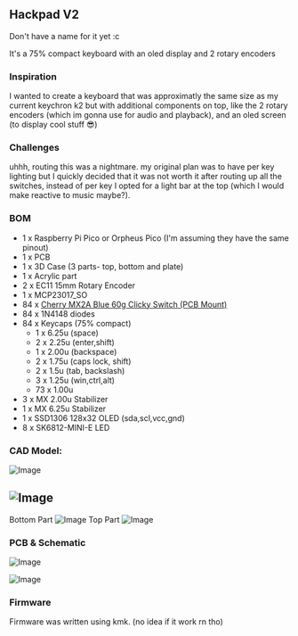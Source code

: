 ## Hackpad V2

Don't have a name for it yet :c

It's a 75% compact keyboard with an oled display and 2 rotary encoders

### Inspiration
I wanted to create a keyboard that was approximatly the same size as my current keychron k2 but with additional components on top, like the 2 rotary encoders (which im gonna use for audio and playback), and an oled screen (to display cool stuff 😎)

### Challenges
uhhh, routing this was a nightmare. my original plan was to have per key lighting but I quickly decided that it was not worth it after routing up all the switches, instead of per key I opted for a light bar at the top (which I would make reactive to music maybe?). 

### BOM

- 1 x Raspberry Pi Pico or Orpheus Pico (I'm assuming they have the same pinout)
- 1 x PCB
- 1 x 3D Case (3 parts- top, bottom and plate)
- 1 x Acrylic part 
- 2 x EC11 15mm Rotary Encoder
- 1 x MCP23017_SO
- 84 x [Cherry MX2A Blue 60g Clicky Switch (PCB Mount) ](https://mechanicalkeyboards.com/products/cherry-mx2a-blue-60g-clicky?variant=48020492058924)
- 84 x 1N4148 diodes
- 84 x Keycaps (75% compact)
    - 1 x 6.25u (space)
    - 2 x 2.25u (enter,shift)
    - 1 x 2.00u (backspace)
    - 2 x 1.75u (caps lock, shift)
    - 2 x 1.5u (tab, backslash)
    - 3 x 1.25u (win,ctrl,alt)
    - 73 x 1.00u
- 3 x MX 2.00u Stabilizer
- 1 x MX 6.25u Stabilizer
- 1 x SSD1306 128x32 OLED (sda,scl,vcc,gnd)
- 8 x SK6812-MINI-E LED

### CAD Model:

![Image](https://github.com/user-attachments/assets/7b87e407-d79c-497e-8629-5d52ffbd069a)

![Image](https://github.com/user-attachments/assets/b7d5115e-8d71-42ef-a7a1-eefe91df1a06)
-- 
Bottom Part
![Image](https://github.com/user-attachments/assets/9d59f530-49e7-46e2-8a70-9a6b51ce71f0)
Top Part
![Image](https://github.com/user-attachments/assets/19641d7b-f417-4e17-a85a-54d3cf9efcf0)


### PCB & Schematic

![Image](https://github.com/user-attachments/assets/5e753087-a1a0-417e-b721-aec991e8f0ec)

![Image](https://github.com/user-attachments/assets/0207cbf5-97eb-4c43-ad57-8f1611828219)

### Firmware

Firmware was written using kmk. (no idea if it work rn tho)
